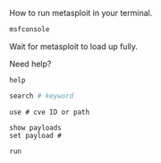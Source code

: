 How to run metasploit in your terminal.
```bash
msfconsole
```
Wait for metasploit to load up fully.

Need help?
```shell
help
```
```bash
search # keyword
```
```shell
use # cve ID or path

show payloads
set payload #
```
```bash
run
```